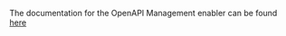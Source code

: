 The documentation for the OpenAPI Management enabler can be found [here](https://assist-iot-enablers-documentation.readthedocs.io/en/latest/index.html) 